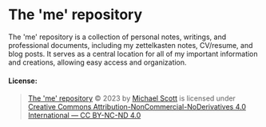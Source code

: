 # The 'me' repository
The 'me' repository is a collection of personal notes, writings, and professional documents, including my zettelkasten notes, CV/resume, and blog posts. It serves as a central location for all of my important information and creations, allowing easy access and organization.

#### License:
> [The 'me' repository](https://github.com/menuscreen/me) &copy; 2023 by [Michael Scott](https://github.com/menuscreen) is licensed under [Creative Commons Attribution-NonCommercial-NoDerivatives 4.0 International — CC BY-NC-ND 4.0](http://creativecommons.org/licenses/by-nc-nd/4.0)
